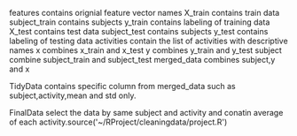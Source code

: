 features contains orignial feature vector names
X_train contains train data
subject_train contains subjects
y_train contains labeling of training data
X_test contains test data
subject_test contains subjects
y_test contains labeling of testing data
activities contain the list of activities with descriptive names
x combines x_train and x_test
y combines y_train and y_test
subject combine subject_train and subject_test
merged_data combines subject,y and x

TidyData contains specific column from merged_data such as subject,activity,mean and std only.

FinalData select the data by same subject and activity and conatin average of each activity.source('~/RProject/cleaningdata/project.R')
